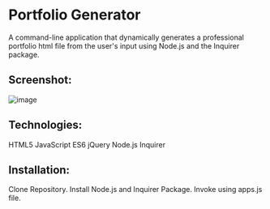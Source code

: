 # Portfolio Generator 

A command-line application that dynamically generates a professional portfolio html file from the user's input using Node.js and the Inquirer package.

## Screenshot:
![image](https://github.com/bdamota/Portfolio-Generator/blob/master/Screen%20Shot%202020-07-21%20at%209.11.04%20PM.png)

## Technologies:
HTML5
JavaScript
ES6
jQuery
Node.js
Inquirer

## Installation:
Clone Repository.
Install Node.js and Inquirer Package.
Invoke using apps.js file.